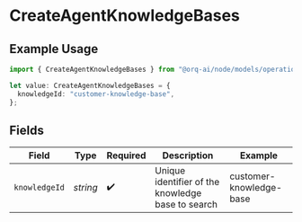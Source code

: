 # CreateAgentKnowledgeBases

## Example Usage

```typescript
import { CreateAgentKnowledgeBases } from "@orq-ai/node/models/operations";

let value: CreateAgentKnowledgeBases = {
  knowledgeId: "customer-knowledge-base",
};
```

## Fields

| Field                                             | Type                                              | Required                                          | Description                                       | Example                                           |
| ------------------------------------------------- | ------------------------------------------------- | ------------------------------------------------- | ------------------------------------------------- | ------------------------------------------------- |
| `knowledgeId`                                     | *string*                                          | :heavy_check_mark:                                | Unique identifier of the knowledge base to search | customer-knowledge-base                           |